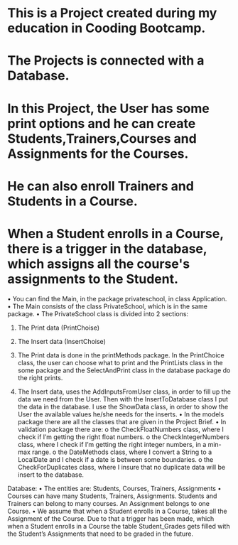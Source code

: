 # This is a Project created during my education in Cooding Bootcamp.
# The Projects is connected with a Database. 
# In this Project, the User has some print options and he can create Students,Trainers,Courses and Assignments for the Courses.
# He can also enroll Trainers and Students in a Course.
# When a Student enrolls in a Course, there is a trigger in the database, which assigns all the course's assignments to the Student.

•	You can find the Main, in the package privateschool, in class Application.
•	The Main consists of the class PrivateSchool, which is in the same package.
•	The PrivateSchool class is divided into 2 sections:
1.	The Print data (PrintChoise)
2.	The Insert data (InsertChoise)

1.	The Print data is done in the printMethods package. In the PrintChoice class, the user can choose what to print and the PrintLists class in the some package and the SelectAndPrint class in the database package do the right prints. 

2.	The Insert data, uses the AddInputsFromUser class, in order to fill up the data we need from the User. Then with the InsertToDatabase class I put the data in the database.  I use the ShowData class, in order to show the User the available values he/she needs for the inserts.
•	In the models package there are all the classes that are given in the Project Brief.
•	In validation package there are:
o	the CheckFloatNumbers class, where I check if I’m getting the right float numbers.
o	the CheckIntegerNumbers class, where I check if I’m getting the right integer numbers, in a min- max range.
o	the DateMethods class, where I convert a String to a LocalDate and I check if a date is between some boundaries.
o	the CheckForDuplicates class, where I insure that no duplicate data will be insert to the database.


Database: 
•	The entities are: Students, Courses, Trainers, Assignments
•	Courses can have many Students, Trainers, Assignments. Students and Trainers can belong to many courses. An Assignment belongs to one Course.
•	We assume that when a Student enrolls in a Course, takes all the Assignment of the Course. Due to that a trigger has been made, which when a Student enrolls in a Course the table Student_Grades gets filled with the Student’s Assignments that need to be graded in the future.
